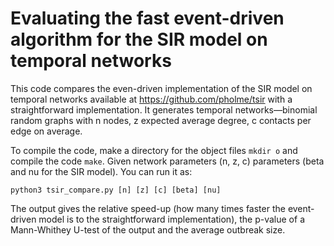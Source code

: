 # Evaluating the fast event-driven algorithm for the SIR model on temporal networks

This code compares the even-driven implementation of the SIR model on temporal networks available at https://github.com/pholme/tsir with a straightforward implementation. It generates temporal networks—binomial random graphs with n nodes, z expected average degree, c contacts per edge on average.

To compile the code, make a directory for the object files `mkdir o` and compile the code `make`.
Given network parameters (n, z, c) parameters (beta and nu for the SIR model). You can run it as:

```python3 tsir_compare.py [n] [z] [c] [beta] [nu]```

The output gives the relative speed-up (how many times faster the event-driven model is to the straightforward implementation), the p-value of a Mann-Whithey U-test of the output and the average outbreak size.
